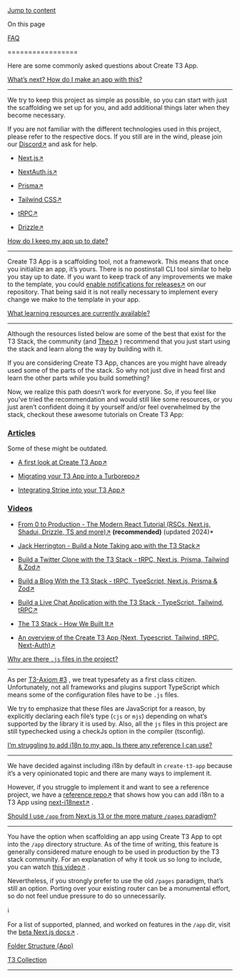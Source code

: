 [Jump to content](#content)

On this page

[FAQ](#overview)

=================

Here are some commonly asked questions about Create T3 App.

[What’s next? How do I make an app with this?](#whats-next-how-do-i-make-an-app-with-this)

-------------------------------------------------------------------------------------------

We try to keep this project as simple as possible, so you can start with just the scaffolding we set up for you, and add additional things later when they become necessary.

If you are not familiar with the different technologies used in this project, please refer to the respective docs. If you still are in the wind, please join our [Discord↗](https://t3.gg/discord)
 and ask for help.

*   [Next.js↗](https://nextjs.org/)
    
*   [NextAuth.js↗](https://next-auth.js.org)
    
*   [Prisma↗](https://prisma.io)
    
*   [Tailwind CSS↗](https://tailwindcss.com)
    
*   [tRPC↗](https://trpc.io)
    
*   [Drizzle↗](https://orm.drizzle.team/docs/overview)
    

[How do I keep my app up to date?](#how-do-i-keep-my-app-up-to-date)

---------------------------------------------------------------------

Create T3 App is a scaffolding tool, not a framework. This means that once you initialize an app, it’s yours. There is no postinstall CLI tool similar to help you stay up to date. If you want to keep track of any improvements we make to the template, you could [enable notifications for releases↗](https://docs.github.com/en/account-and-profile/managing-subscriptions-and-notifications-on-github/setting-up-notifications/configuring-notifications#configuring-your-watch-settings-for-an-individual-repository)
 on our repository. That being said it is not really necessary to implement every change we make to the template in your app.

[What learning resources are currently available?](#what-learning-resources-are-currently-available)

-----------------------------------------------------------------------------------------------------

Although the resources listed below are some of the best that exist for the T3 Stack, the community (and [Theo↗](https://youtu.be/rzwaaWH0ksk?t=1436)
) recommend that you just start using the stack and learn along the way by building with it.

If you are considering Create T3 App, chances are you might have already used some of the parts of the stack. So why not just dive in head first and learn the other parts while you build something?

Now, we realize this path doesn’t work for everyone. So, if you feel like you’ve tried the recommendation and would still like some resources, or you just aren’t confident doing it by yourself and/or feel overwhelmed by the stack, checkout these awesome tutorials on Create T3 App:

### [Articles](#articles)

Some of these might be outdated.

*   [A first look at Create T3 App↗](https://dev.to/ajcwebdev/a-first-look-at-create-t3-app-1i8f)
    
*   [Migrating your T3 App into a Turborepo↗](https://www.jumr.dev/blog/t3-turbo)
    
*   [Integrating Stripe into your T3 App↗](https://blog.nickramkissoon.com/posts/integrate-stripe-t3)
    

### [Videos](#videos)

*   [From 0 to Production - The Modern React Tutorial (RSCs, Next.js, Shadui, Drizzle, TS and more)↗](https://www.youtube.com/watch?v=d5x0JCZbAJs)
     **(recommended)** (updated 2024)\*
*   [Jack Herrington - Build a Note Taking app with the T3 Stack↗](https://www.youtube.com/watch?v=J1gzN1SAhyM)
    
*   [Build a Twitter Clone with the T3 Stack - tRPC, Next.js, Prisma, Tailwind & Zod↗](https://www.youtube.com/watch?v=nzJsYJPCc80)
    
*   [Build a Blog With the T3 Stack - tRPC, TypeScript, Next.js, Prisma & Zod↗](https://www.youtube.com/watch?v=syEWlxVFUrY)
    
*   [Build a Live Chat Application with the T3 Stack - TypeScript, Tailwind, tRPC↗](https://www.youtube.com/watch?v=dXRRY37MPuk)
    
*   [The T3 Stack - How We Built It↗](https://www.youtube.com/watch?v=H-FXwnEjSsI)
    
*   [An overview of the Create T3 App (Next, Typescript, Tailwind, tRPC, Next-Auth)↗](https://www.youtube.com/watch?v=VJH8dsPtbeU)
    

[Why are there `.js` files in the project?](#why-are-there-js-files-in-the-project)

------------------------------------------------------------------------------------

As per [T3-Axiom #3](/en/introduction#typesafety-isnt-optional)
, we treat typesafety as a first class citizen. Unfortunately, not all frameworks and plugins support TypeScript which means some of the configuration files have to be `.js` files.

We try to emphasize that these files are JavaScript for a reason, by explicitly declaring each file’s type (`cjs` or `mjs`) depending on what’s supported by the library it is used by. Also, all the `js` files in this project are still typechecked using a checkJs option in the compiler (tsconfig).

[I’m struggling to add i18n to my app. Is there any reference I can use?](#im-struggling-to-add-i18n-to-my-app-is-there-any-reference-i-can-use)

-------------------------------------------------------------------------------------------------------------------------------------------------

We have decided against including i18n by default in `create-t3-app` because it’s a very opinionated topic and there are many ways to implement it.

However, if you struggle to implement it and want to see a reference project, we have a [reference repo↗](https://github.com/juliusmarminge/t3-i18n)
 that shows how you can add i18n to a T3 App using [next-i18next↗](https://github.com/i18next/next-i18next)
.

[Should I use `/app` from Next.js 13 or the more mature `/pages` paradigm?](#should-i-use-app-from-nextjs-13-or-the-more-mature-pages-paradigm)

------------------------------------------------------------------------------------------------------------------------------------------------

You have the option when scaffolding an app using Create T3 App to opt into the `/app` directory structure. As of the time of writing, this feature is generally considered mature enough to be used in production by the T3 stack community. For an explanation of why it took us so long to include, you can watch [this video↗](https://www.youtube.com/watch?v=PmBfq-SpzCU)
.

Nevertheless, if you strongly prefer to use the old `/pages` paradigm, that’s still an option. Porting over your existing router can be a monumental effort, so do not feel undue pressure to do so unnecessarily.

ℹ️

For a list of supported, planned, and worked on features in the `/app` dir, visit the [beta Next.js docs↗](https://beta.nextjs.org/docs/app-directory-roadmap#supported-and-planned-features)
.

[Folder Structure (App)](/en/folder-structure-app)

[T3 Collection](/en/t3-collection)

* * *